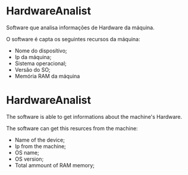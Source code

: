 # HardwareAnalist

Software que analisa informações de Hardware da máquina.

O software é capta os seguintes recursos da máquina:

- Nome do disposítivo;
- Ip da máquina;
- Sistema operacional;
- Versão do SO;
- Memória RAM da máquina

# HardwareAnalist

The software is able to get informations about the machine's Hardware.

The software can get this resurces from the machine:

- Name of the device;
- Ip from the machine;
- OS name;
- OS version;
- Total ammount of RAM memory;
